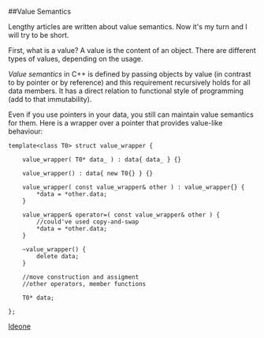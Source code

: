 
##Value Semantics

  Lengthy articles are written about value semantics. Now it's my turn and I will try to be short.

  First, what is a value? A value is the content of an object. There are different types of values,
  depending on the usage.

  *Value semantics* in C++ is defined by passing objects by value (in contrast to by pointer or by
  reference) and this requirement recursively holds for all data members. It has a direct relation 
  to functional style of programming (add to that immutability).

  Even if you use pointers in your data, you still can maintain value semantics for them. Here is
  a wrapper over a pointer that provides value-like behaviour:

    
    template<class T0> struct value_wrapper {
    
        value_wrapper( T0* data_ ) : data{ data_ } {}
    
        value_wrapper() : data{ new T0{} } {}
    
        value_wrapper( const value_wrapper& other ) : value_wrapper{} {
            *data = *other.data;
        }
    
        value_wrapper& operator=( const value_wrapper& other ) { 
            //could've used copy-and-swap
            *data = *other.data;
        }
    
        ~value_wrapper() {
            delete data;
        }
    
        //move construction and assigment
        //other operators, member functions
    
        T0* data;

    };

  [Ideone](http://ideone.com/FBaLtw)

